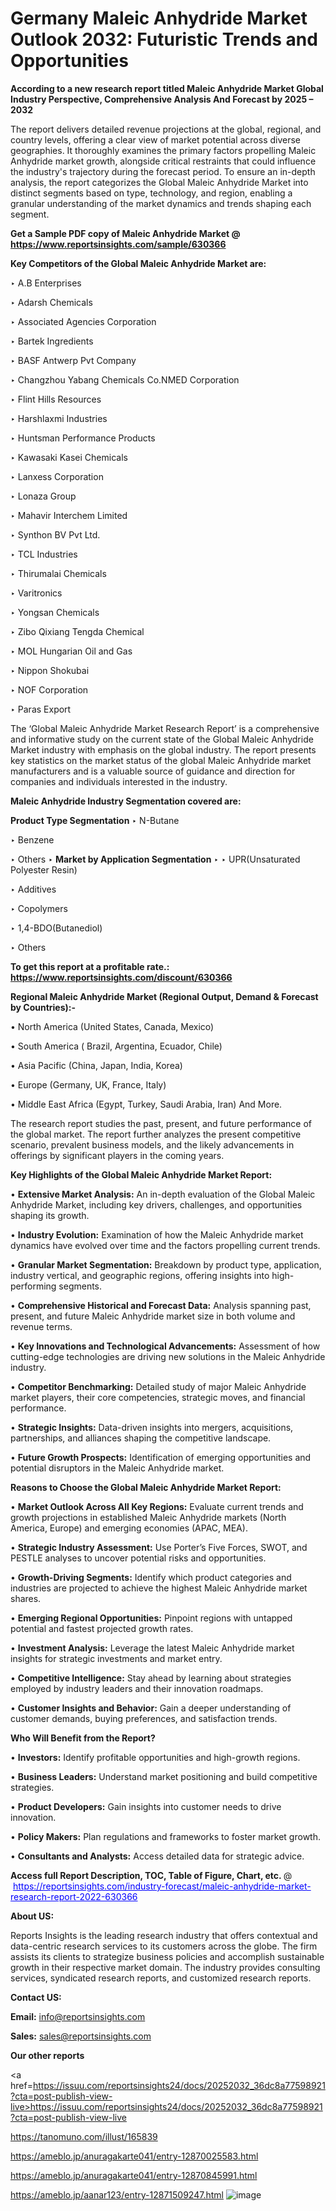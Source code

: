 # Germany Maleic Anhydride Market Outlook 2032: Futuristic Trends and Opportunities

<strong>According to a new research report titled Maleic Anhydride Market Global Industry Perspective, Comprehensive Analysis And Forecast by 2025 – 2032</strong>

The report delivers detailed revenue projections at the global, regional, and country levels, offering a clear view of market potential across diverse geographies. It thoroughly examines the primary factors propelling Maleic Anhydride market growth, alongside critical restraints that could influence the industry's trajectory during the forecast period. To ensure an in-depth analysis, the report categorizes the Global Maleic Anhydride Market into distinct segments based on type, technology, and region, enabling a granular understanding of the market dynamics and trends shaping each segment.

<strong>Get a Sample PDF copy of Maleic Anhydride Market </strong><strong>@<a href=https://www.reportsinsights.com/sample/630366 style=color:#0000ff;> https://www.reportsinsights.com/sample/630366</a></strong></font>

<strong>Key Competitors of the Global Maleic Anhydride Market are:</strong>

‣ A.B Enterprises

‣ Adarsh Chemicals

‣ Associated Agencies Corporation

‣ Bartek Ingredients

‣ BASF Antwerp Pvt Company

‣ Changzhou Yabang Chemicals
 Co.NMED Corporation

‣ Flint Hills Resources

‣ Harshlaxmi Industries

‣ Huntsman Performance Products

‣ Kawasaki Kasei Chemicals

‣ Lanxess Corporation

‣ Lonaza Group

‣ Mahavir Interchem Limited

‣ Synthon BV Pvt Ltd.

‣ TCL Industries

‣ Thirumalai Chemicals

‣ Varitronics

‣ Yongsan Chemicals

‣ Zibo Qixiang Tengda Chemical

‣ MOL Hungarian Oil and Gas

‣ Nippon Shokubai

‣ NOF Corporation

‣ Paras Export

The ‘Global Maleic Anhydride Market Research Report’ is a comprehensive and informative study on the current state of the Global Maleic Anhydride Market industry with emphasis on the global industry. The report presents key statistics on the market status of the global Maleic Anhydride market manufacturers and is a valuable source of guidance and direction for companies and individuals interested in the industry.

<strong>Maleic Anhydride Industry Segmentation covered are:</strong>

<strong>Product Type Segmentation</strong>
‣
N-Butane

‣ Benzene

‣ Others
‣ 
<strong>Market by Application Segmentation</strong>
‣
‣  UPR(Unsaturated Polyester Resin)

‣ Additives

‣ Copolymers

‣ 1,4-BDO(Butanediol)

‣ Others

<strong>To get this report at a profitable rate.: <a href=https://www.reportsinsights.com/discount/630366 style=color:#0000ff;>https://www.reportsinsights.com/discount/630366</a></strong></font>

<strong>Regional Maleic Anhydride Market (Regional Output, Demand &amp; Forecast by Countries):-</strong>

• North America (United States, Canada, Mexico)

• South America ( Brazil, Argentina, Ecuador, Chile)

• Asia Pacific (China, Japan, India, Korea)

• Europe (Germany, UK, France, Italy)

• Middle East Africa (Egypt, Turkey, Saudi Arabia, Iran) And More.

The research report studies the past, present, and future performance of the global market. The report further analyzes the present competitive scenario, prevalent business models, and the likely advancements in offerings by significant players in the coming years.

<strong>Key Highlights of the Global Maleic Anhydride Market Report:</strong>

• <strong>Extensive Market Analysis:</strong> An in-depth evaluation of the Global Maleic Anhydride Market, including key drivers, challenges, and opportunities shaping its growth.

• <strong>Industry Evolution:</strong> Examination of how the Maleic Anhydride market dynamics have evolved over time and the factors propelling current trends.

• <strong>Granular Market Segmentation:</strong> Breakdown by product type, application, industry vertical, and geographic regions, offering insights into high-performing segments.

• <strong>Comprehensive Historical and Forecast Data:</strong> Analysis spanning past, present, and future Maleic Anhydride market size in both volume and revenue terms.

• <strong>Key Innovations and Technological Advancements:</strong> Assessment of how cutting-edge technologies are driving new solutions in the Maleic Anhydride industry.

• <strong>Competitor Benchmarking:</strong> Detailed study of major Maleic Anhydride market players, their core competencies, strategic moves, and financial performance.

• <strong>Strategic Insights:</strong> Data-driven insights into mergers, acquisitions, partnerships, and alliances shaping the competitive landscape.

• <strong>Future Growth Prospects:</strong> Identification of emerging opportunities and potential disruptors in the Maleic Anhydride market.

<strong>Reasons to Choose the Global Maleic Anhydride Market Report:</strong>

• <strong>Market Outlook Across All Key Regions:</strong> Evaluate current trends and growth projections in established Maleic Anhydride markets (North America, Europe) and emerging economies (APAC, MEA).

• <strong>Strategic Industry Assessment:</strong> Use Porter’s Five Forces, SWOT, and PESTLE analyses to uncover potential risks and opportunities.

• <strong>Growth-Driving Segments:</strong> Identify which product categories and industries are projected to achieve the highest Maleic Anhydride market shares.

• <strong>Emerging Regional Opportunities:</strong> Pinpoint regions with untapped potential and fastest projected growth rates.

• <strong>Investment Analysis:</strong> Leverage the latest Maleic Anhydride market insights for strategic investments and market entry.

• <strong>Competitive Intelligence:</strong> Stay ahead by learning about strategies employed by industry leaders and their innovation roadmaps.

• <strong>Customer Insights and Behavior:</strong> Gain a deeper understanding of customer demands, buying preferences, and satisfaction trends.

<strong>Who Will Benefit from the Report?</strong>

• <strong>Investors:</strong> Identify profitable opportunities and high-growth regions.

• <strong>Business Leaders:</strong> Understand market positioning and build competitive strategies.

• <strong>Product Developers:</strong> Gain insights into customer needs to drive innovation.

• <strong>Policy Makers:</strong> Plan regulations and frameworks to foster market growth.

• <strong>Consultants and Analysts:</strong> Access detailed data for strategic advice.
</ul>
<strong>Access full Report Description, TOC, Table of Figure, Chart, etc. </strong>@  <a href=https://reportsinsights.com/industry-forecast/maleic-anhydride-market-research-report-2022-630366 style=color:#0000ff;>https://reportsinsights.com/industry-forecast/maleic-anhydride-market-research-report-2022-630366</a></font>

<strong><strong>About US</strong>:</strong>

Reports Insights is the leading research industry that offers contextual and data-centric research services to its customers across the globe. The firm assists its clients to strategize business policies and accomplish sustainable growth in their respective market domain. The industry provides consulting services, syndicated research reports, and customized research reports.

<strong>Contact US:</strong>

<p class=""""><b>Email:</b> <a href=mailto:info@reportsinsights.com>info@reportsinsights.com</a></p>
<p class=""""><b>Sales:</b> <a href=mailto:sales@reportsinsights.com>sales@reportsinsights.com</a></p>

<strong>Our other reports</strong>

<a href=https://issuu.com/reportsinsights24/docs/20252032_36dc8a77598921?cta=post-publish-view-live>https://issuu.com/reportsinsights24/docs/20252032_36dc8a77598921?cta=post-publish-view-live</a>

<a href=https://tanomuno.com/illust/165839>https://tanomuno.com/illust/165839</a>

<a href=https://ameblo.jp/anuragakarte041/entry-12870025583.html>https://ameblo.jp/anuragakarte041/entry-12870025583.html</a>

<a href=https://ameblo.jp/anuragakarte041/entry-12870845991.html>https://ameblo.jp/anuragakarte041/entry-12870845991.html</a>

<a href=https://ameblo.jp/aanar123/entry-12871509247.html>https://ameblo.jp/aanar123/entry-12871509247.html</a>
![image](https://github.com/user-attachments/assets/47ea7847-d1a8-4b54-9a3c-73950998a93f)
